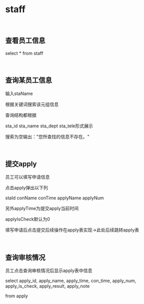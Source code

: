 # staff

<br>

## 查看员工信息

select * from staff

<br>

## 查询某员工信息

输入staName

根据关键词搜索该元组信息

查询结构都根据

sta_id sta_name sta_dept sta_tele形式展示

搜索为空输出："您所查找的信息不存在。"

<br>

## 提交apply

员工可以填写申请信息

点击apply弹出以下列

staId conName conTime applyName applyNum

另外applyTime为提交apply当前时间

applyIsCheck默认为0

填写申请后点击提交后续操作在apply表实现->此处后续跳转apply表

<br>

## 查询审核情况

员工点击查询审核情况后显示apply表中信息

select apply_id, apply_name, apply_time, con_time, apply_num, apply_is_check, apply_result, apply_note

from apply